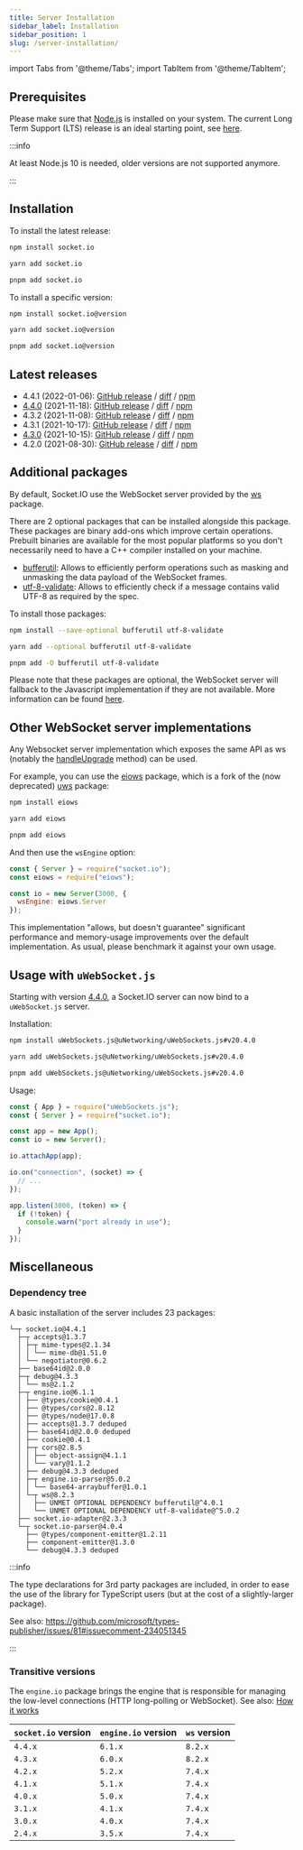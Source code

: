 ```yaml
---
title: Server Installation
sidebar_label: Installation
sidebar_position: 1
slug: /server-installation/
---
```


import Tabs from '@theme/Tabs';
import TabItem from '@theme/TabItem';

## Prerequisites

Please make sure that [Node.js](https://nodejs.org/en/) is installed on your system. The current Long Term Support (LTS) release is an ideal starting point, see [here](https://github.com/nodejs/Release#release-schedule).

:::info

At least Node.js 10 is needed, older versions are not supported anymore.

:::

## Installation

To install the latest release:

<Tabs groupId="pm">
  <TabItem value="npm" label="NPM" default>

```sh
npm install socket.io
```

  </TabItem>
  <TabItem value="yarn" label="Yarn">

```sh
yarn add socket.io
```

  </TabItem>
  <TabItem value="pnpm" label="pnpm">

```sh
pnpm add socket.io
```

  </TabItem>
</Tabs>

To install a specific version:

<Tabs groupId="pm">
  <TabItem value="npm" label="NPM" default>

```sh
npm install socket.io@version
```

  </TabItem>
  <TabItem value="yarn" label="Yarn">

```sh
yarn add socket.io@version
```

  </TabItem>
  <TabItem value="pnpm" label="pnpm">

```sh
pnpm add socket.io@version
```

  </TabItem>
</Tabs>

## Latest releases

- 4.4.1 (2022-01-06): [GitHub release](https://github.com/socketio/socket.io/releases/tag/4.4.1) / [diff](https://github.com/socketio/socket.io/compare/4.4.0...4.4.1) / [npm](https://www.npmjs.com/package/socket.io/v/4.4.1)
- [4.4.0](/blog/socket-io-4-4-0/) (2021-11-18): [GitHub release](https://github.com/socketio/socket.io/releases/tag/4.4.0) / [diff](https://github.com/socketio/socket.io/compare/4.3.2...4.4.0) / [npm](https://www.npmjs.com/package/socket.io/v/4.4.0)
- 4.3.2 (2021-11-08): [GitHub release](https://github.com/socketio/socket.io/releases/tag/4.3.2) / [diff](https://github.com/socketio/socket.io/compare/4.3.1...4.3.2) / [npm](https://www.npmjs.com/package/socket.io/v/4.3.2)
- 4.3.1 (2021-10-17): [GitHub release](https://github.com/socketio/socket.io/releases/tag/4.3.1) / [diff](https://github.com/socketio/socket.io/compare/4.3.0...4.3.1) / [npm](https://www.npmjs.com/package/socket.io/v/4.3.1)
- [4.3.0](/blog/socket-io-4-3-0/) (2021-10-15): [GitHub release](https://github.com/socketio/socket.io/releases/tag/4.3.0) / [diff](https://github.com/socketio/socket.io/compare/4.2.0...4.3.0) / [npm](https://www.npmjs.com/package/socket.io/v/4.3.0)
- 4.2.0 (2021-08-30): [GitHub release](https://github.com/socketio/socket.io/releases/tag/4.2.0) / [diff](https://github.com/socketio/socket.io/compare/4.1.3...4.2.0) / [npm](https://www.npmjs.com/package/socket.io/v/4.2.0)

## Additional packages

By default, Socket.IO use the WebSocket server provided by the [ws](https://www.npmjs.com/package/ws) package.

There are 2 optional packages that can be installed alongside this package. These packages are binary add-ons which improve certain operations. Prebuilt binaries are available for the most popular platforms so you don't necessarily need to have a C++ compiler installed on your machine.

- [bufferutil](https://www.npmjs.com/package/bufferutil): Allows to efficiently perform operations such as masking and unmasking the data payload of the WebSocket frames.
- [utf-8-validate](https://www.npmjs.com/package/utf-8-validate): Allows to efficiently check if a message contains valid UTF-8 as required by the spec.

To install those packages:

<Tabs groupId="pm">
  <TabItem value="npm" label="NPM" default>

```sh
npm install --save-optional bufferutil utf-8-validate
```

  </TabItem>
  <TabItem value="yarn" label="Yarn">

```sh
yarn add --optional bufferutil utf-8-validate
```

  </TabItem>
  <TabItem value="pnpm" label="pnpm">

```sh
pnpm add -O bufferutil utf-8-validate
```

  </TabItem>
</Tabs>

Please note that these packages are optional, the WebSocket server will fallback to the Javascript implementation if they are not available. More information can be found [here](https://github.com/websockets/ws/#opt-in-for-performance-and-spec-compliance).

## Other WebSocket server implementations

Any Websocket server implementation which exposes the same API as ws (notably the [handleUpgrade](https://github.com/websockets/ws/blob/master/doc/ws.md#serverhandleupgraderequest-socket-head-callback) method) can be used.

For example, you can use the [eiows](https://www.npmjs.com/package/eiows) package, which is a fork of the (now deprecated) [uws](https://www.npmjs.com/package/uws) package:

<Tabs groupId="pm">
  <TabItem value="npm" label="NPM" default>

```sh
npm install eiows
```

  </TabItem>
  <TabItem value="yarn" label="Yarn">

```sh
yarn add eiows
```

  </TabItem>
  <TabItem value="pnpm" label="pnpm">

```sh
pnpm add eiows
```

  </TabItem>
</Tabs>

And then use the `wsEngine` option:

```js
const { Server } = require("socket.io");
const eiows = require("eiows");

const io = new Server(3000, {
  wsEngine: eiows.Server
});
```

This implementation "allows, but doesn't guarantee" significant performance and memory-usage improvements over the default implementation. As usual, please benchmark it against your own usage.

## Usage with `uWebSocket.js`

Starting with version [4.4.0](/blog/socket-io-4-4-0/), a Socket.IO server can now bind to a `uWebSocket.js` server.

Installation:

<Tabs groupId="pm">
  <TabItem value="npm" label="NPM" default>

```sh
npm install uWebSockets.js@uNetworking/uWebSockets.js#v20.4.0
```

  </TabItem>
  <TabItem value="yarn" label="Yarn">

```sh
yarn add uWebSockets.js@uNetworking/uWebSockets.js#v20.4.0
```

  </TabItem>
  <TabItem value="pnpm" label="pnpm">

```sh
pnpm add uWebSockets.js@uNetworking/uWebSockets.js#v20.4.0
```

  </TabItem>
</Tabs>

Usage:

```js
const { App } = require("uWebSockets.js");
const { Server } = require("socket.io");

const app = new App();
const io = new Server();

io.attachApp(app);

io.on("connection", (socket) => {
  // ...
});

app.listen(3000, (token) => {
  if (!token) {
    console.warn("port already in use");
  }
});
```

## Miscellaneous

### Dependency tree

A basic installation of the server includes 23 packages:

```
└─┬ socket.io@4.4.1
  ├─┬ accepts@1.3.7
  │ ├─┬ mime-types@2.1.34
  │ │ └── mime-db@1.51.0
  │ └── negotiator@0.6.2
  ├── base64id@2.0.0
  ├─┬ debug@4.3.3
  │ └── ms@2.1.2
  ├─┬ engine.io@6.1.1
  │ ├── @types/cookie@0.4.1
  │ ├── @types/cors@2.8.12
  │ ├── @types/node@17.0.8
  │ ├── accepts@1.3.7 deduped
  │ ├── base64id@2.0.0 deduped
  │ ├── cookie@0.4.1
  │ ├─┬ cors@2.8.5
  │ │ ├── object-assign@4.1.1
  │ │ └── vary@1.1.2
  │ ├── debug@4.3.3 deduped
  │ ├─┬ engine.io-parser@5.0.2
  │ │ └── base64-arraybuffer@1.0.1
  │ └─┬ ws@8.2.3
  │   ├── UNMET OPTIONAL DEPENDENCY bufferutil@^4.0.1
  │   └── UNMET OPTIONAL DEPENDENCY utf-8-validate@^5.0.2
  ├── socket.io-adapter@2.3.3
  └─┬ socket.io-parser@4.0.4
    ├── @types/component-emitter@1.2.11
    ├── component-emitter@1.3.0
    └── debug@4.3.3 deduped
```

:::info

The type declarations for 3rd party packages are included, in order to ease the use of the library for TypeScript users (but at the cost of a slightly-larger package). 

See also: https://github.com/microsoft/types-publisher/issues/81#issuecomment-234051345

:::


### Transitive versions

The `engine.io` package brings the engine that is responsible for managing the low-level connections (HTTP long-polling or WebSocket).  See also: [How it works](../01-Documentation/how-it-works.md)

| `socket.io` version | `engine.io` version | `ws` version |
|---------------------|---------------------|--------------|
| `4.4.x`             | `6.1.x`             | `8.2.x`      |
| `4.3.x`             | `6.0.x`             | `8.2.x`      |
| `4.2.x`             | `5.2.x`             | `7.4.x`      |
| `4.1.x`             | `5.1.x`             | `7.4.x`      |
| `4.0.x`             | `5.0.x`             | `7.4.x`      |
| `3.1.x`             | `4.1.x`             | `7.4.x`      |
| `3.0.x`             | `4.0.x`             | `7.4.x`      |
| `2.4.x`             | `3.5.x`             | `7.4.x`      |
